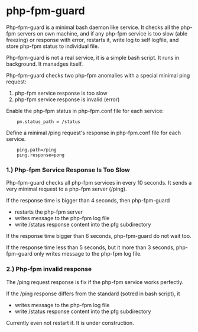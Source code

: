 # php-fpm-guard
Php-fpm-guard is a minimal bash daemon like service. It checks all the php-fpm servers on own machine, and if any php-fpm service is too slow (able freezing) or response with error, restarts it,
write log to self logfile, and store php-fpm status to individual file.

Php-fpm-guard is not a real service, it is a simple bash script. It runs in background. It manadges itself.

Php-fpm-guard checks two php-fpm anomalies with a special minimal ping request:
1. php-fpm service response is too slow
2. php-fpm service response is invalid (error)

Enable the php-fpm status in php-fpm.conf file for each service:
```
    pm.status_path = /status
```
Define a minimal /ping request's response in php-fpm.conf file for each service.
```
    ping.path=/ping
    ping.response=pong
```

### 1.) Php-fpm Service Response Is Too Slow
Php-fpm-guard checks all php-fpm services in every 10 seconds. It sends a very minimal request to a php-fpm server (/ping). 

If the response time is bigger than 4 seconds, then php-fpm-guard 
- restarts the php-fpm server
- writes message to the php-fpm log file
- write /status response content into the pfg subdirectory

If the response time bigger than 6 seconds, php-fpm-guard do not wait too.

If the response time less than 5 seconds, but it more than 3 seconds, php-fpm-guard only writes message to the php-fpm log file.

### 2.) Php-fpm invalid response
The /ping request response is fix if the php-fpm service works perfectly.

If the /ping response differs from the standard (sotred in bash script), it 
- writes message to the php-fpm log file
- write /status response content into the pfg subdirectory

Currently even not restart if. It is under construction.
